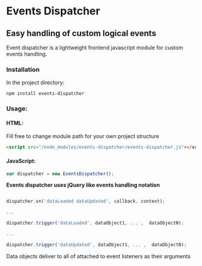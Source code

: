 # Events Dispatcher
## Easy handling of custom logical events
 
 Event dispatcher is a lightweight frontend javascript module for custom events handling.
 
### Installation

In the project directory:

```
npm install events-dispatcher
```

### Usage:

#### HTML:

Fill free to change module path for your own project structure
```HTML
<script src="/node_modules/events-dispatcher/events-dispatcher.js"></script>
```
#### JavaScript:

```javascript
var dispatcher = new EventsDispatcher();
```
**Events dispatcher uses jQuery like events handling notation**

```javascript

dispatcher.on('dataLoaded dataUpdated', callback, context);

...

dispatcher.trigger('dataLoaded', dataObject1, ... ,  dataObjectN);

...

dispatcher.trigger('dataUpdated', dataObject1, ... ,  dataObjectN);
```

Data objects deliver to all of attached to event listeners as their arguments
    